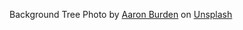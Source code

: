 Background Tree Photo by <a href="https://unsplash.com/@aaronburden?utm_source=unsplash&utm_medium=referral&utm_content=creditCopyText">Aaron Burden</a> on <a href="https://unsplash.com/photos/Bn2rzIYM53g?utm_source=unsplash&utm_medium=referral&utm_content=creditCopyText">Unsplash</a>
